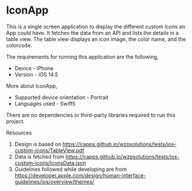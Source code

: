 # IconApp

This is a single screen application to display the different custom icons an App could have. It fetches the data from an API and lists the details in a table view. The table view displays an icon image, the color name, and the colorcode.

The requirements for running this application are the following,
* Device - iPhone
* Version - iOS 14.5

More about IconApp,
* Supported device orientation - Portrait
* Languages used - Swift5

There are no dependencies or third-party libraries required to run this project.

Resources
1. Design is based on https://irapps.github.io/wzpsolutions/tests/ios-custom-icons/TableView.pdf
2. Data is fetched from https://irapps.github.io/wzpsolutions/tests/ios-custom-icons/IconsData.json
3. Guidelines followed while developing are from https://developer.apple.com/design/human-interface-guidelines/ios/overview/themes/
